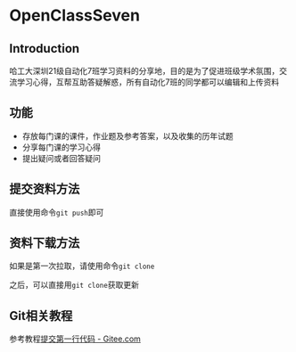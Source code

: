 # OpenClassSeven

## Introduction

哈工大深圳21级自动化7班学习资料的分享地，目的是为了促进班级学术氛围，交流学习心得，互帮互助答疑解惑，所有自动化7班的同学都可以编辑和上传资料

## 功能

- 存放每门课的课件，作业题及参考答案，以及收集的历年试题
- 分享每门课的学习心得
- 提出疑问或者回答疑问

## 提交资料方法

直接使用命令`git push`即可

## 资料下载方法

如果是第一次拉取，请使用命令`git clone`

之后，可以直接用`git clone`获取更新

## Git相关教程

参考教程[提交第一行代码 - Gitee.com](https://gitee.com/help/articles/4122)
